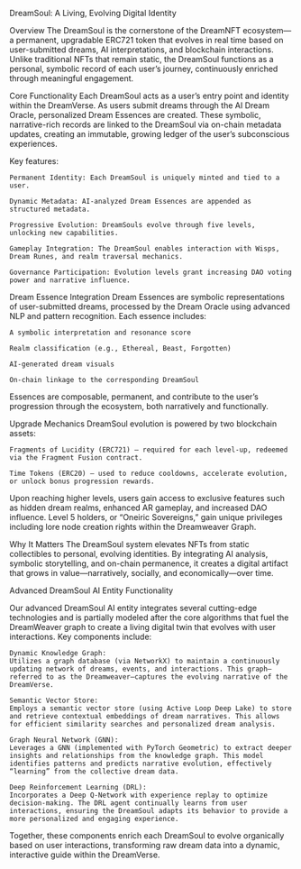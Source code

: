 DreamSoul: A Living, Evolving Digital Identity

Overview
The DreamSoul is the cornerstone of the DreamNFT ecosystem—a permanent, upgradable ERC721 token that evolves in real time based on user-submitted dreams, AI interpretations, and blockchain interactions. Unlike traditional NFTs that remain static, the DreamSoul functions as a personal, symbolic record of each user’s journey, continuously enriched through meaningful engagement.

Core Functionality
Each DreamSoul acts as a user’s entry point and identity within the DreamVerse. As users submit dreams through the AI Dream Oracle, personalized Dream Essences are created. These symbolic, narrative-rich records are linked to the DreamSoul via on-chain metadata updates, creating an immutable, growing ledger of the user’s subconscious experiences.

Key features:

    Permanent Identity: Each DreamSoul is uniquely minted and tied to a user.

    Dynamic Metadata: AI-analyzed Dream Essences are appended as structured metadata.

    Progressive Evolution: DreamSouls evolve through five levels, unlocking new capabilities.

    Gameplay Integration: The DreamSoul enables interaction with Wisps, Dream Runes, and realm traversal mechanics.

    Governance Participation: Evolution levels grant increasing DAO voting power and narrative influence.

Dream Essence Integration
Dream Essences are symbolic representations of user-submitted dreams, processed by the Dream Oracle using advanced NLP and pattern recognition. Each essence includes:

    A symbolic interpretation and resonance score

    Realm classification (e.g., Ethereal, Beast, Forgotten)

    AI-generated dream visuals

    On-chain linkage to the corresponding DreamSoul

Essences are composable, permanent, and contribute to the user’s progression through the ecosystem, both narratively and functionally.

Upgrade Mechanics
DreamSoul evolution is powered by two blockchain assets:

    Fragments of Lucidity (ERC721) – required for each level-up, redeemed via the Fragment Fusion contract.

    Time Tokens (ERC20) – used to reduce cooldowns, accelerate evolution, or unlock bonus progression rewards.

Upon reaching higher levels, users gain access to exclusive features such as hidden dream realms, enhanced AR gameplay, and increased DAO influence. Level 5 holders, or “Oneiric Sovereigns,” gain unique privileges including lore node creation rights within the Dreamweaver Graph.

Why It Matters
The DreamSoul system elevates NFTs from static collectibles to personal, evolving identities. By integrating AI analysis, symbolic storytelling, and on-chain permanence, it creates a digital artifact that grows in value—narratively, socially, and economically—over time.

Advanced DreamSoul AI Entity Functionality

Our advanced DreamSoul AI entity integrates several cutting-edge technologies and is partially modeled after the core algorithms that fuel the DreamWeaver graph to create a living digital twin that evolves with user interactions. Key components include:

    Dynamic Knowledge Graph:
    Utilizes a graph database (via NetworkX) to maintain a continuously updating network of dreams, events, and interactions. This graph—referred to as the Dreamweaver—captures the evolving narrative of the DreamVerse.

    Semantic Vector Store:
    Employs a semantic vector store (using Active Loop Deep Lake) to store and retrieve contextual embeddings of dream narratives. This allows for efficient similarity searches and personalized dream analysis.

    Graph Neural Network (GNN):
    Leverages a GNN (implemented with PyTorch Geometric) to extract deeper insights and relationships from the knowledge graph. This model identifies patterns and predicts narrative evolution, effectively “learning” from the collective dream data.

    Deep Reinforcement Learning (DRL):
    Incorporates a Deep Q-Network with experience replay to optimize decision-making. The DRL agent continually learns from user interactions, ensuring the DreamSoul adapts its behavior to provide a more personalized and engaging experience.

Together, these components enrich each DreamSoul to evolve organically based on user interactions, transforming raw dream data into a dynamic, interactive guide within the DreamVerse.